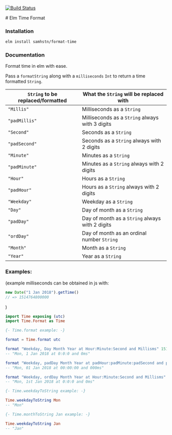 [![Build Status](https://travis-ci.org/samhstn/time-format.svg?branch=master)](https://travis-ci.org/samhstn/time-format)

# Elm Time Format

### Installation

```bash
elm install samhstn/format-time
```

### Documentation

Format time in elm with ease.

Pass a `formatString` along with a `milliseconds` `Int` to return a time formatted `String`.

|`String` to be replaced/formatted|What the `String` will be replaced with|
| --- | --- |
|`"Millis"`|Milliseconds as a `String`|
|`"padMillis"`|Milliseconds as a `String` always with 3 digits|
|`"Second"`|Seconds as a `String`|
|`"padSecond"`|Seconds as a `String` always with 2 digits|
|`"Minute"`|Minutes as a `String`|
|`"padMinute"`|Minutes as a `String` always with 2 digits|
|`"Hour"`|Hours as a `String`|
|`"padHour"`|Hours as a `String` always with 2 digits|
|`"Weekday"`|Weekday as a `String`|
|`"Day"`|Day of month as a `String`|
|`"padDay"`|Day of month as a `String` always with 2 digits|
|`"ordDay"`|Day of month as an ordinal number `String`|
|`"Month"`|Month as a `String`|
|`"Year"`|Year as a `String`|

### Examples:

(example milliseconds can be obtained in js with:

```js
new Date("1 Jan 2018").getTime()
// => 1514764800000
```
)

```elm
import Time exposing (utc)
import Time.Format as Time

{- Time.format example: -}

format = Time.format utc

format "Weekday, Day Month Year at Hour:Minute:Second and Millisms" 1514764800000
-- "Mon, 1 Jan 2018 at 0:0:0 and 0ms"

format "Weekday, padDay Month Year at padHour:padMinute:padSecond and padMillisms" 1514764800000
-- "Mon, 01 Jan 2018 at 00:00:00 and 000ms"

format "Weekday, ordDay Month Year at Hour:Minute:Second and Millisms" 1514764800000
-- "Mon, 1st Jan 2018 at 0:0:0 and 0ms"

{- Time.weekdayToString example: -}

Time.weekdayToString Mon
-- "Mon"

{- Time.monthToString Jan example: -}

Time.weekdayToString Jan
-- "Jan"
```

